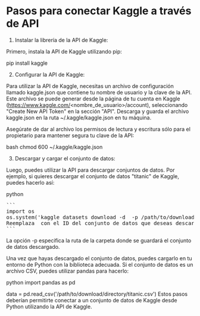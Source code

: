 # Pasos para conectar Kaggle a través de API

1. Instalar la librería de la API de Kaggle:

Primero, instala la API de Kaggle utilizando pip:

pip install kaggle

2. Configurar la API de Kaggle:

Para utilizar la API de Kaggle, necesitas un archivo de configuración llamado kaggle.json que contiene tu nombre de usuario y la clave de la API. Este archivo se puede generar desde la página de tu cuenta en Kaggle (https://www.kaggle.com/<nombre_de_usuario>/account), seleccionando "Create New API Token" en la sección "API". Descarga y guarda el archivo kaggle.json en la ruta ~/.kaggle/kaggle.json en tu máquina.

Asegúrate de dar al archivo los permisos de lectura y escritura sólo para el propietario para mantener segura tu clave de la API:

bash
chmod 600 ~/.kaggle/kaggle.json

3. Descargar y cargar el conjunto de datos:

Luego, puedes utilizar la API para descargar conjuntos de datos. Por ejemplo, si quieres descargar el conjunto de datos "titanic" de Kaggle, puedes hacerlo así:

python

<pre>
```
import os
os.system('kaggle datasets download -d <dataset-id> -p /path/to/download/directory')
Reemplaza <dataset-id> con el ID del conjunto de datos que deseas descargar. Esto se puede encontrar en la URL del conjunto de datos en Kaggle. Por ejemplo, para el conjunto de datos de Titanic, la URL es https://www.kaggle.com/c/titanic, por lo que el ID del conjunto de datos sería c/titanic.
```
</pre>

La opción -p especifica la ruta de la carpeta donde se guardará el conjunto de datos descargado.

Una vez que hayas descargado el conjunto de datos, puedes cargarlo en tu entorno de Python con la biblioteca adecuada. Si el conjunto de datos es un archivo CSV, puedes utilizar pandas para hacerlo:

python
import pandas as pd

data = pd.read_csv('/path/to/download/directory/titanic.csv')
Estos pasos deberían permitirte conectar a un conjunto de datos de Kaggle desde Python utilizando la API de Kaggle.